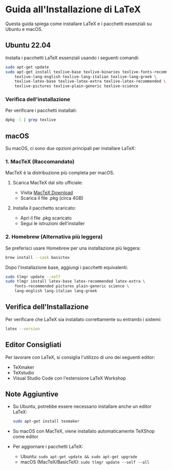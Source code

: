 # Guida all'Installazione di LaTeX

Questa guida spiega come installare LaTeX e i pacchetti essenziali su Ubuntu e macOS.

## Ubuntu 22.04

Installa i pacchetti LaTeX essenziali usando i seguenti comandi:

```bash
sudo apt-get update
sudo apt-get install texlive-base texlive-binaries texlive-fonts-recommended \
    texlive-lang-english texlive-lang-italian texlive-lang-greek \
    texlive-latex-base texlive-latex-extra texlive-latex-recommended \
    texlive-pictures texlive-plain-generic texlive-science
```

### Verifica dell'installazione

Per verificare i pacchetti installati:
```bash
dpkg -l | grep texlive
```

## macOS

Su macOS, ci sono due opzioni principali per installare LaTeX:

### 1. MacTeX (Raccomandato)
MacTeX è la distribuzione più completa per macOS.

1. Scarica MacTeX dal sito ufficiale:
   - Visita [MacTeX Download](https://www.tug.org/mactex/mactex-download.html)
   - Scarica il file .pkg (circa 4GB)

2. Installa il pacchetto scaricato:
   - Apri il file .pkg scaricato
   - Segui le istruzioni dell'installer

### 2. Homebrew (Alternativa più leggera)
Se preferisci usare Homebrew per una installazione più leggera:

```bash
brew install --cask basictex
```

Dopo l'installazione base, aggiungi i pacchetti equivalenti:
```bash
sudo tlmgr update --self
sudo tlmgr install latex-base latex-recommended latex-extra \
    fonts-recommended pictures plain-generic science \
    lang-english lang-italian lang-greek
```

## Verifica dell'Installazione

Per verificare che LaTeX sia installato correttamente su entrambi i sistemi:
```bash
latex --version
```

## Editor Consigliati

Per lavorare con LaTeX, si consiglia l'utilizzo di uno dei seguenti editor:
- TeXmaker
- TeXstudio
- Visual Studio Code con l'estensione LaTeX Workshop

## Note Aggiuntive

- Su Ubuntu, potrebbe essere necessario installare anche un editor LaTeX:
  ```bash
  sudo apt-get install texmaker
  ```
  
- Su macOS con MacTeX, viene installato automaticamente TeXShop come editor

- Per aggiornare i pacchetti LaTeX:
  - Ubuntu: `sudo apt-get update && sudo apt-get upgrade`
  - macOS (MacTeX/BasicTeX): `sudo tlmgr update --self --all`